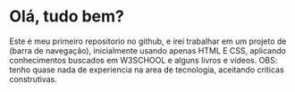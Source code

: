 # Olá, tudo bem?
Este é meu primeiro repositorio no github, e irei trabalhar em um projeto de (barra de navegação), inicialmente usando apenas HTML E CSS, aplicando conhecimentos buscados em W3SCHOOL e alguns livros e vídeos.
OBS: tenho quase nada de experiencia na area de tecnologia, aceitando criticas construtivas.
